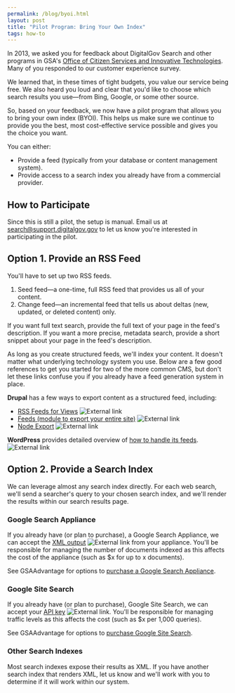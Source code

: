 ```yaml
---
permalink: /blog/byoi.html
layout: post
title: "Pilot Program: Bring Your Own Index"
tags: how-to
---
```


In 2013, we asked you for feedback about DigitalGov Search and other programs in GSA's [Office of Citizen Services and Innovative Technologies](http://www.gsa.gov/portal/category/25729). Many of you responded to our customer experience survey. 

We learned that, in these times of tight budgets, you value our service being free. We also heard you loud and clear that you'd like to choose which search results you use&mdash;from Bing, Google, or some other source.

So, based on your feedback, we now have a pilot program that allows you to bring your own index (BYOI). This helps us make sure we continue to provide you the best, most cost-effective service possible and gives you the choice you want.

You can either:

* Provide a feed (typically from your database or content management system).
* Provide access to a search index you already have from a commercial provider.

## How to Participate

Since this is still a pilot, the setup is manual. Email us at <search@support.digitalgov.gov> to let us know you're interested in participating in the pilot.

## Option 1. Provide an RSS Feed

You'll have to set up two RSS feeds.

1. Seed feed&mdash;a one-time, full RSS feed that provides us all of your content.
2. Change feed&mdash;an incremental feed that tells us about deltas (new, updated, or deleted content) only.

If you want full text search, provide the full text of your page in the feed's description. If you want a more precise, metadata search, provide a short snippet about your page in the feed's description.

As long as you create structured feeds, we'll index your content. It doesn't matter what  underlying technology system you use. Below are a few good references to get you started for two of the more common CMS, but don't let these links confuse you if you already have a feed generation system in place.

**Drupal** has a few ways to export content as a structured feed, including:

* [RSS Feeds for Views](https://drupal.org/node/83597) ![External link](https://9fddeb862c037f6d2190-f1564c64756a8cfee25b6b19953b1d23.ssl.cf2.rackcdn.com/external_link.gif)
* [Feeds (module to export your entire site)](https://drupal.org/project/feeds) ![External link](https://9fddeb862c037f6d2190-f1564c64756a8cfee25b6b19953b1d23.ssl.cf2.rackcdn.com/external_link.gif)
* [Node Export](https://drupal.org/project/node_export) ![External link](https://9fddeb862c037f6d2190-f1564c64756a8cfee25b6b19953b1d23.ssl.cf2.rackcdn.com/external_link.gif)

**WordPress** provides detailed overview of [how to handle its feeds](http://codex.wordpress.org/WordPress_Feeds). ![External link](https://9fddeb862c037f6d2190-f1564c64756a8cfee25b6b19953b1d23.ssl.cf2.rackcdn.com/external_link.gif)

## Option 2. Provide a Search Index

We can leverage almost any search index directly. For each web search, we'll send a searcher's query to your chosen search index, and we'll render the results within our search results page.  

### Google Search Appliance

If you already have (or plan to purchase), a Google Search Appliance, we can accept the [XML output](https://developers.google.com/search-appliance/documentation/614/xml_reference#results_xml) ![External link](https://9fddeb862c037f6d2190-f1564c64756a8cfee25b6b19953b1d23.ssl.cf2.rackcdn.com/external_link.gif) from your appliance. You'll be responsible for managing the number of documents indexed as this affects the cost of the appliance (such as $x for up to x documents).

See GSAAdvantage for options to [purchase a Google Search Appliance](https://www.gsaadvantage.gov/advantage/s/search.do?q=0:2google+search+appliance).

### Google Site Search

If you already have (or plan to purchase), Google Site Search, we can accept your [API key](https://developers.google.com/custom-search/json-api/v1/overview) ![External link](https://9fddeb862c037f6d2190-f1564c64756a8cfee25b6b19953b1d23.ssl.cf2.rackcdn.com/external_link.gif). You'll be responsible for managing traffic levels as this affects the cost (such as $x per 1,000 queries).

See GSAAdvantage for options to [purchase Google Site Search](https://www.gsaadvantage.gov/advantage/s/search.do?q=0:2google+site+search).

### Other Search Indexes

Most search indexes expose their results as XML. If you have another search index that renders XML, let us know and we'll work with you to determine if it will work within our system.